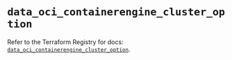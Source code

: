# `data_oci_containerengine_cluster_option`

Refer to the Terraform Registry for docs: [`data_oci_containerengine_cluster_option`](https://registry.terraform.io/providers/oracle/oci/6.37.0/docs/data-sources/containerengine_cluster_option).
